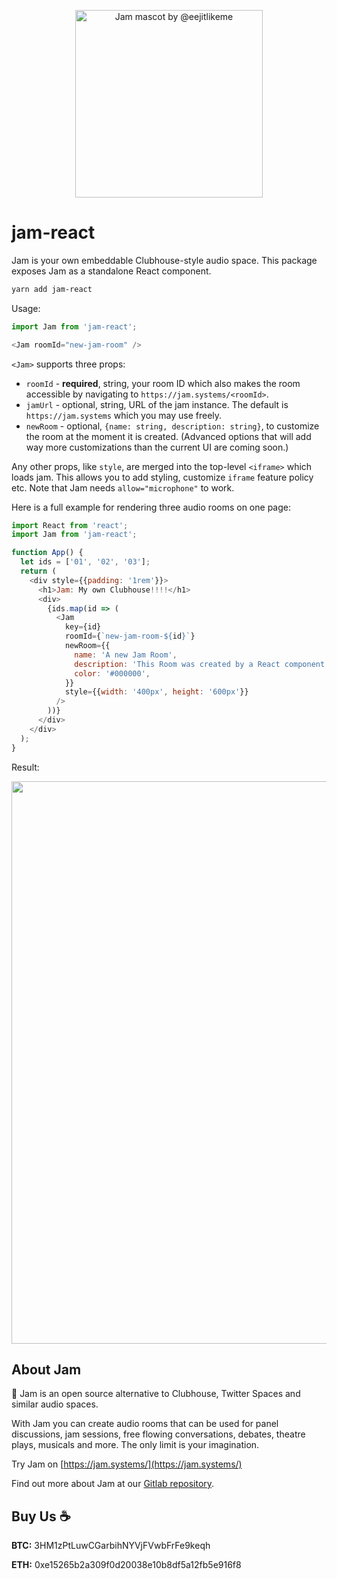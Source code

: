 <p align="center">
  <img title='Jam mascot by @eejitlikeme'
       src="https://jam.systems/img/jam.jpg"
       width="300"
       height="300"/>
</p>

# jam-react

Jam is your own embeddable Clubhouse-style audio space. This package exposes Jam as a standalone React component.

```sh
yarn add jam-react
```

Usage:

```js
import Jam from 'jam-react';

<Jam roomId="new-jam-room" />
```

`<Jam>` supports three props:

* `roomId` - **required**, string, your room ID which also makes the room accessible by navigating to `https://jam.systems/<roomId>`.
* `jamUrl` - optional, string, URL of the jam instance. The default is `https://jam.systems` which you may use freely.
* `newRoom` - optional, `{name: string, description: string}`, to customize the room at the moment it is created. (Advanced options that will add way more customizations than the current UI are coming soon.)

Any other props, like `style`, are merged into the top-level `<iframe>` which loads jam. This allows you to add styling, customize `iframe` feature policy etc. Note that Jam needs `allow="microphone"` to work.

Here is a full example for rendering three audio rooms on one page:

```js
import React from 'react';
import Jam from 'jam-react';

function App() {
  let ids = ['01', '02', '03'];
  return (
    <div style={{padding: '1rem'}}>
      <h1>Jam: My own Clubhouse!!!!</h1>
      <div>
        {ids.map(id => (
          <Jam
            key={id}
            roomId={`new-jam-room-${id}`}
            newRoom={{
              name: 'A new Jam Room',
              description: 'This Room was created by a React component',
              color: '#000000',
            }}
            style={{width: '400px', height: '600px'}}
          />
        ))}
      </div>
    </div>
  );
}
```

Result:

<p align="center">
  <img src="https://i.imgur.com/nmYENw9.png"
       width="900"/>
</p>

## About Jam

🍞 Jam is an open source alternative to Clubhouse, Twitter Spaces and similar audio spaces.

With Jam you can create audio rooms that can be used for panel discussions, jam sessions, free flowing conversations, debates, theatre plays, musicals and more. The only limit is your imagination.

Try Jam on [https://jam.systems/](https://jam.systems/)

Find out more about Jam at our [Gitlab repository](https://gitlab.com/jam-systems/jam/).


## Buy Us ☕

**BTC:** 3HM1zPtLuwCGarbihNYVjFVwbFrFe9keqh

**ETH:** 0xe15265b2a309f0d20038e10b8df5a12fb5e916f8
